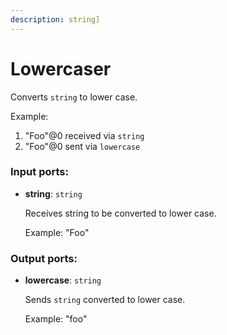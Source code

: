 ```yaml
---
description: string]
---
```


# Lowercaser

Converts `string`  to lower case.

Example:
1. "Foo"@0  received via `string`
2. "Foo"@0  sent via `lowercase`

### Input ports:

* __string__: `string`

    Receives string to be converted to lower case.
    
    Example:
    "Foo"

### Output ports:

* __lowercase__: `string`

    Sends `string` converted to lower case.
    
    Example:
    "foo"

